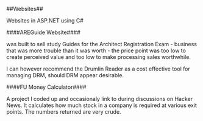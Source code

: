 ##Websites##

Websites in ASP.NET using C#

####AREGuide Website####

was built to sell study Guides for the Architect Registration Exam - business that was more trouble than it was worth - the price point was too low to create perceived value and too low to make processing sales worthwhile.

I can however recommend the Drumlin Reader as a cost effective tool for managing DRM, should DRM appear desirable.

####FU Money Calculator####

A project I coded up and occasionaly link to during discussions on Hacker News. It calculates how much stock in a company is required at various exit points. The numbers returned are very crude.


